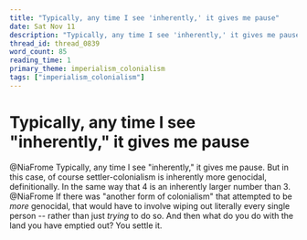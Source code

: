 ```yaml
---
title: "Typically, any time I see 'inherently,' it gives me pause"
date: Sat Nov 11
description: "Typically, any time I see 'inherently,' it gives me pause. But in this case, of course settler-colonialism is inherently more genocidal, definitionally."
thread_id: thread_0839
word_count: 85
reading_time: 1
primary_theme: imperialism_colonialism
tags: ["imperialism_colonialism"]
---
```


# Typically, any time I see "inherently," it gives me pause

@NiaFrome Typically, any time I see "inherently," it gives me pause. But in this case, of course settler-colonialism is inherently more genocidal, definitionally. In the same way that 4 is an inherently larger number than 3. @NiaFrome If there was "another form of colonialism" that attempted to be *more* genocidal, that would have to involve wiping out literally every single person -- rather than just *trying* to do so. And then what do you do with the land you have emptied out? You settle it.